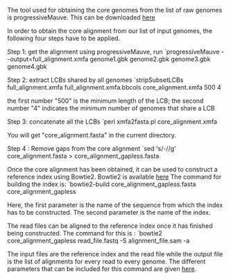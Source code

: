 The tool used for obtaining the core genomes from the list of raw genomes is progressiveMauve. This can be downloaded [here](http://darlinglab.org/mauve/download.html)

In order to obtain the core alignment from our list of input genomes, the following four steps have to be applied.

Step 1: get the alignment using progressiveMauve, run
`progressiveMauve --output=full_alignment.xmfa genome1.gbk genome2.gbk genome3.gbk genome4.gbk

Step 2: extract LCBs shared by all genomes
`stripSubsetLCBs full_alignment.xmfa full_alignment.xmfa.bbcols core_alignment.xmfa 500 4

the first number "500" is the minimum length of the LCB; the second number "4" indicates the minimum number of genomes that share a LCB

Step 3: concatenate all the LCBs
`perl xmfa2fasta.pl core_alignment.xmfa

You will get "core_alignment.fasta" in the current directory.

Step 4 : Remove gaps from the core alignment
`sed 's/-//g' core_alignment.fasta > core_alignment_gapless.fasta

Once the core alignment has been obtained, it can be used to construct a reference index using Bowtie2. Bowtie2 is available [here](http://sourceforge.net/projects/bowtie-bio/files/bowtie2/2.2.6/)
The command for building the index is:
`bowtie2-build core_alignment_gapless.fasta core_alignment_gapless

Here, the first parameter is the name of the sequence from which the index has to be constructed. The second parameter is the name of the index.

The read files can be aligned to the reference index once it has finished being constructed. The command for this is :
`bowtie2 core_alignment_gapless read_file.fastq -S alignment_file.sam -a 

The input files are the reference index and the read file while the output file is the list of alignments for every read to every genome.
The different parameters that can be included for this command are given [here](http://bowtie-bio.sourceforge.net/bowtie2/manual.shtml#getting-started-with-bowtie-2-lambda-phage-example).

